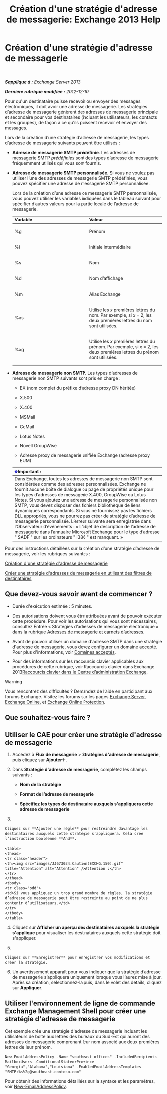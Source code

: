﻿---
title: "Création d'une stratégie d'adresse de messagerie: Exchange 2013 Help"
TOCTitle: Création d'une stratégie d'adresse de messagerie
ms:assetid: eb2bf42e-2058-4e17-85d5-97546433b40a
ms:mtpsurl: https://technet.microsoft.com/fr-fr/library/Bb125137(v=EXCHG.150)
ms:contentKeyID: 50479453
ms.date: 04/24/2018
mtps_version: v=EXCHG.150
f1_keywords:
- Microsoft.Exchange.Management.SnapIn.Esm.OrganizationConfiguration.NewEmailAddressPolicyWizardForm.EmailAddressPolicyIntroductionPage
ms.translationtype: HT
---

# Création d'une stratégie d'adresse de messagerie

 

_**Sapplique à :** Exchange Server 2013_

_**Dernière rubrique modifiée :** 2012-12-10_

Pour qu'un destinataire puisse recevoir ou envoyer des messages électroniques, il doit avoir une adresse de messagerie. Les stratégies d’adresse de messagerie génèrent des adresses de messagerie principale et secondaire pour vos destinataires (incluant les utilisateurs, les contacts et les groupes), de façon à ce qu’ils puissent recevoir et envoyer des messages.

Lors de la création d’une stratégie d’adresse de messagerie, les types d’adresse de messagerie suivants peuvent être utilisés :

  - **Adresse de messagerie SMTP prédéfinie**. Les adresses de messagerie SMTP *prédéfinies* sont des types d’adresse de messagerie fréquemment utilisés qui vous sont fournis.

  - **Adresse de messagerie SMTP personnalisée**. Si vous ne voulez pas utiliser l’une des adresses de messagerie SMTP prédéfinies, vous pouvez spécifier une adresse de messagerie SMTP personnalisée.
    
    Lors de la création d’une adresse de messagerie SMTP personnalisée, vous pouvez utiliser les variables indiquées dans le tableau suivant pour spécifier d’autres valeurs pour la partie locale de l’adresse de messagerie.
    
    
    <table>
    <colgroup>
    <col style="width: 50%" />
    <col style="width: 50%" />
    </colgroup>
    <thead>
    <tr class="header">
    <th>Variable</th>
    <th>Valeur</th>
    </tr>
    </thead>
    <tbody>
    <tr class="odd">
    <td><p>%g</p></td>
    <td><p>Prénom</p></td>
    </tr>
    <tr class="even">
    <td><p>%i</p></td>
    <td><p>Initiale intermédiaire</p></td>
    </tr>
    <tr class="odd">
    <td><p>%s</p></td>
    <td><p>Nom</p></td>
    </tr>
    <tr class="even">
    <td><p>%d</p></td>
    <td><p>Nom d’affichage</p></td>
    </tr>
    <tr class="odd">
    <td><p>%m</p></td>
    <td><p>Alias Exchange</p></td>
    </tr>
    <tr class="even">
    <td><p>%<em>x</em>s</p></td>
    <td><p>Utilise les <em>x</em> premières lettres du nom. Par exemple, si <em>x</em> = 2, les deux premières lettres du nom sont utilisées.</p></td>
    </tr>
    <tr class="odd">
    <td><p>%<em>x</em>g</p></td>
    <td><p>Utilise les <em>x</em> premières lettres du prénom. Par exemple, si <em>x</em> = 2, les deux premières lettres du prénom sont utilisées.</p></td>
    </tr>
    </tbody>
    </table>


  - **Adresse de messagerie non SMTP**. Les types d’adresses de messagerie non SMTP suivants sont pris en charge :
    
      - EX (nom complet du préfixe d’adresse proxy DN héritée)
    
      - X.500
    
      - X.400
    
      - MSMail
    
      - CcMail
    
      - Lotus Notes
    
      - Novell GroupWise
    
      - Adresse proxy de messagerie unifiée Exchange (adresse proxy EUM)
    
    <table>
    <thead>
    <tr class="header">
    <th><img src="images/JJ159813.important(EXCHG.150).gif" title="Important" alt="Important" />Important :</th>
    </tr>
    </thead>
    <tbody>
    <tr class="odd">
    <td>Dans Exchange, toutes les adresses de messagerie non SMTP sont considérées comme des adresses personnalisées. Exchange ne fournit aucune boîte de dialogue ou page de propriétés unique pour les types d’adresses de messagerie X.400, GroupWise ou Lotus Notes. Si vous ajoutez une adresse de messagerie personnalisée non SMTP, vous devez disposer des fichiers bibliothèque de liens dynamiques correspondants. Si vous ne fournissez pas les fichiers DLL appropriés, vous ne pourrez pas créer de stratégie d’adresse de messagerie personnalisée. L’erreur suivante sera enregistrée dans l’Observateur d’événements : « L’objet de description de l’adresse de messagerie dans l’annuaire Microsoft Exchange pour le type d’adresse &quot; SADF &quot; sur les ordinateurs &quot; i386 &quot; est manquant. »</td>
    </tr>
    </tbody>
    </table>


Pour des instructions détaillées sur la création d’une stratégie d’adresse de messagerie, voir les rubriques suivantes :

[Création d'une stratégie d'adresse de messagerie](create-an-email-address-policy-exchange-2013-help.md)

[Créer une stratégie d'adresses de messagerie en utilisant des filtres de destinataires](create-an-email-address-policy-by-using-recipient-filters-exchange-2013-help.md)

## Que devez-vous savoir avant de commencer ?

  - Durée d'exécution estimée : 5 minutes.

  - Des autorisations doivent vous être attribuées avant de pouvoir exécuter cette procédure. Pour voir les autorisations qui vous sont nécessaires, consultez Entrée « Stratégies d’adresses de messagerie électronique » dans la rubrique [Adresses de messagerie et carnets d’adresses](email-addresses-and-address-books-exchange-2013-help.md).

  - Avant de pouvoir utiliser un domaine d'adresse SMTP dans une stratégie d'adresse de messagerie, vous devez configurer un domaine accepté. Pour plus d'informations, voir [Domaines acceptés](accepted-domains-exchange-2013-help.md).

  - Pour des informations sur les raccourcis clavier applicables aux procédures de cette rubrique, voir Raccourcis clavier dans Exchange 2013[Raccourcis clavier dans le Centre d’administration Exchange](keyboard-shortcuts-in-the-exchange-admin-center-exchange-online-protection-help.md).

> [!WARNING]
> Vous rencontrez des difficultés ? Demandez de l’aide en participant aux forums Exchange. Visitez les forums sur les pages <a href="https://go.microsoft.com/fwlink/p/?linkid=60612">Exchange Server</a>, <a href="https://go.microsoft.com/fwlink/p/?linkid=267542">Exchange Online</a>, et <a href="https://go.microsoft.com/fwlink/p/?linkid=285351">Exchange Online Protection</a>.


## Que souhaitez-vous faire ?

## Utiliser le CAE pour créer une stratégie d'adresse de messagerie

1.  Accédez à **Flux de messagerie** \> **Stratégies d'adresse de messagerie**, puis cliquez sur **Ajouter**![Icône Ajouter](images/JJ218640.c1e75329-d6d7-4073-a27d-498590bbb558(EXCHG.150).gif "Icône Ajouter").

2.  Dans **Stratégie d'adresse de messagerie**, complétez les champs suivants :
    
      - **Nom de la stratégie**
    
      - **Format de l’adresse de messagerie**
    
      - **Spécifiez les types de destinataire auxquels s'appliquera cette adresse de messagerie**

3.  
    
    Cliquez sur **Ajouter une règle** pour restreindre davantage les destinataires auxquels cette stratégie s'appliquera. Cela crée l’instruction booléenne **And**.
    
    <table>
    <thead>
    <tr class="header">
    <th><img src="images/JJ673034.Caution(EXCHG.150).gif" title="Attention" alt="Attention" />Attention :</th>
    </tr>
    </thead>
    <tbody>
    <tr class="odd">
    <td>Si vous appliquez un trop grand nombre de règles, la stratégie d’adresse de messagerie peut être restreinte au point de ne plus contenir d’utilisateurs.</td>
    </tr>
    </tbody>
    </table>


4.  Cliquez sur **Afficher un aperçu des destinataires auxquels la stratégie s'applique** pour visualiser les destinataires auxquels cette stratégie doit s'appliquer.

5.  
    
    Cliquez sur **Enregistrer** pour enregistrer vos modifications et créer la stratégie.

6.  Un avertissement apparaît pour vous indiquer que la stratégie d’adresse de messagerie s’appliquera uniquement lorsque vous l’aurez mise à jour. Après sa création, sélectionnez-la puis, dans le volet des détails, cliquez sur **Appliquer**.

## Utiliser l'environnement de ligne de commande Exchange Management Shell pour créer une stratégie d'adresse de messagerie

Cet exemple crée une stratégie d'adresse de messagerie incluant les utilisateurs de boîte aux lettres des bureaux du Sud-Est qui auront des adresses de messagerie comprenant leur nom associé aux deux premières lettres de leur prénom.

    New-EmailAddressPolicy -Name "southeast offices" -IncludedRecipients MailboxUsers -ConditionalStateorProvince "Georgia","Alabama","Louisiana" -EnabledEmailAddressTemplates "SMTP:%s%2g@southeast.contoso.com"

Pour obtenir des informations détaillées sur la syntaxe et les paramètres, voir [New-EmailAddressPolicy](https://technet.microsoft.com/fr-fr/library/aa996800\(v=exchg.150\)).

